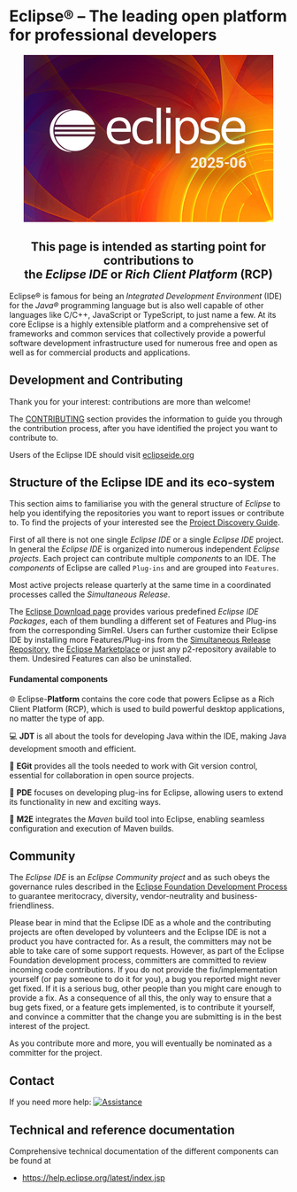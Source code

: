 # Eclipse® – The leading open platform for professional developers
<p align="center">
  <img src="https://raw.githubusercontent.com/eclipse-platform/eclipse.platform/master/platform/org.eclipse.platform/splash.png" alt="Eclipse splash"/>
</p>

<h2 align="center">This page is intended as starting point for contributions to <br/> the <em>Eclipse IDE</em> or <em>Rich Client Platform</em> (RCP) </h2>

Eclipse® is famous for being an _Integrated Development Environment_ (IDE) for the _Java®_ programming language but is also well capable of other languages like C/C++, JavaScript or TypeScript, to just name a few.
At its core Eclipse is a highly extensible platform and a comprehensive set of frameworks and common services that collectively provide a powerful software development infrastructure used for numerous free and open as well as for commercial products and applications.

## Development and Contributing

Thank you for your interest: contributions are more than welcome!

The [CONTRIBUTING](../CONTRIBUTING.md) section provides the information to guide you through the contribution process, after you have identified the project you want to contribute to.

Users of the Eclipse IDE should visit [eclipseide.org](https://eclipseide.org)

## Structure of the Eclipse IDE and its eco-system

This section aims to familiarise you with the general structure of _Eclipse_ to help you identifying the repositories you want to report issues or contribute to.
To find the projects of your interested see the [Project Discovery Guide](../projects.md).

First of all there is not one single _Eclipse IDE_ or a single _Eclipse IDE_ project.
In general the _Eclipse IDE_ is organized into numerous independent _Eclipse projects_.
Each project can contribute multiple _components_ to an IDE.
The _components_ of Eclipse are called `Plug-ins` and are grouped into `Features`.

Most active projects release quarterly at the same time in a coordinated processes called the _Simultaneous Release_.

The [Eclipse Download page](https://www.eclipse.org/downloads/packages/) provides various predefined _Eclipse IDE Packages_, each of them bundling a different set of Features and Plug-ins from the corresponding SimRel.
Users can further customize their Eclipse IDE by installing more Features/Plug-ins from the [Simultaneous Release Repository](https://download.eclipse.org/releases/), the [Eclipse Marketplace](https://marketplace.eclipse.org/) or just any p2-repository available to them.
Undesired Features can also be uninstalled.

#### Fundamental components

:globe_with_meridians: Eclipse-**Platform** contains the core code that powers Eclipse as a Rich Client Platform (RCP), which is used to build powerful desktop applications, no matter the type of app.

:computer: **JDT** is all about the tools for developing Java within the IDE, making Java development smooth and efficient. 

:arrows_counterclockwise: **EGit** provides all the tools needed to work with Git version control, essential for collaboration in open source projects. 

:electric_plug: **PDE** focuses on developing plug-ins for Eclipse, allowing users to extend its functionality in new and exciting ways. 

:hammer: **M2E** integrates the _Maven_ build tool into Eclipse, enabling seamless configuration and execution of Maven builds.

## Community

The _Eclipse IDE_ is an _Eclipse Community project_ and as such obeys the governance rules described in the [Eclipse Foundation Development Process](https://www.eclipse.org/projects/dev_process/) to guarantee meritocracy, diversity, vendor-neutrality and business-friendliness.

Please bear in mind that the Eclipse IDE as a whole and the contributing projects are often developed by volunteers and the Eclipse IDE is not a product you have contracted for.
As a result, the committers may not be able to take care of some support requests.
However, as part of the Eclipse Foundation development process, committers are committed to review incoming code contributions.
If you do not provide the fix/implementation yourself (or pay someone to do it for you), a bug you reported might never get fixed.
If it is a serious bug, other people than you might care enough to provide a fix.
As a consequence of all this, the only way to ensure that a bug gets fixed, or a feature gets implemented, is to contribute it yourself, and convince a committer that the change you are submitting is in the best interest of the project.

As you contribute more and more, you will eventually be nominated as a committer for the project.

## Contact

If you need more help: [![Assistance](https://img.shields.io/badge/Ask_for_assistance-red?style=for-the-badge&logo=eclipseide)](../help.md)

## Technical and reference documentation

Comprehensive technical documentation of the different components can be found at
- https://help.eclipse.org/latest/index.jsp
